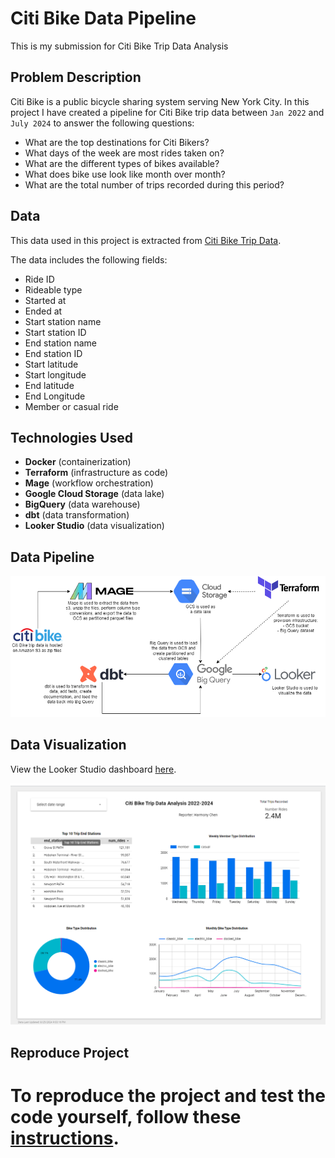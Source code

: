 # Citi Bike Data Pipeline

This is my submission for Citi Bike Trip Data Analysis

## Problem Description

Citi Bike is a public bicycle sharing system serving  New York City. In this project I have created a pipeline for Citi Bike trip data between `Jan 2022` and `July 2024` to answer the following questions:

- What are the top destinations for Citi Bikers?
- What days of the week are most rides taken on?
- What are the different types of bikes available?
- What does bike use look like month over month?
- What are the total number of trips recorded during this period?

## Data

This data used in this project is extracted from [Citi Bike Trip Data](https://citibikenyc.com/system-data).

The data includes the following fields:
- Ride ID
- Rideable type
- Started at
- Ended at
- Start station name
- Start station ID
- End station name
- End station ID
- Start latitude
- Start longitude
- End latitude
- End Longitude
- Member or casual ride

## Technologies Used

- **Docker** (containerization)
- **Terraform** (infrastructure as code)
- **Mage** (workflow orchestration)
- **Google Cloud Storage** (data lake)
- **BigQuery** (data warehouse)
- **dbt** (data transformation)
- **Looker Studio** (data visualization)

## Data Pipeline

![](docs/res/data-flow-diagram.png)

## Data Visualization

View the Looker Studio dashboard [here](https://lookerstudio.google.com/reporting/5a4def5e-634b-4e37-8fda-ef11a5c24558).

![](docs/res/looker-dashboard.png)

## Reproduce Project

To reproduce the project and test the code yourself, follow these [instructions](docs/reproduce.md).
=======
